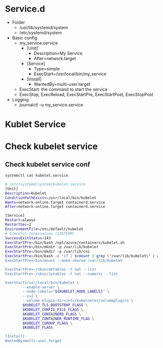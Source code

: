 

# Service.d

- Folder
    - /usr/lib/systemd/system
    - /etc/systemd/system
- Basic config
    - my_service.service
        - [Unit]
            - Description=My Service
            - After=network.target
        - [Service]
            - Type=simple
            - ExecStart=/usr/local/bin/my_service
        - [Install]
            - WantedBy=multi-user.target
    - ExecStart: the command to start the service
    - ExecStop, ExecReload, ExecStartPre, ExecStartPost, ExecStopPost
- Logging
    - journalctl -u my_service.service

# Kublet Service


# Check kubelet service

## Check kubelet service conf

```bash
systemctl cat kubelet.service

# /etc/systemd/system/kubelet.service
[Unit]
Description=Kubelet
ConditionPathExists=/usr/local/bin/kubelet
Wants=network-online.target containerd.service
After=network-online.target containerd.service

[Service]
Restart=always
RestartSec=2
EnvironmentFile=/etc/default/kubelet
# Graceful termination (SIGTERM)
SuccessExitStatus=143
ExecStartPre=/bin/bash /opt/azure/containers/kubelet.sh
ExecStartPre=/bin/mkdir -p /var/lib/kubelet
ExecStartPre=/bin/mkdir -p /var/lib/cni
ExecStartPre=/bin/bash -c "if [ $(mount | grep \"/var/lib/kubelet\" | wc -l) -le 0 ] ; then /bin>
ExecStartPre=/bin/mount --make-shared /var/lib/kubelet

ExecStartPre=-/sbin/ebtables -t nat --list
ExecStartPre=-/sbin/iptables -t nat --numeric --list

ExecStart=/usr/local/bin/kubelet \
        --enable-server \
        --node-labels="${KUBELET_NODE_LABELS}" \
        --v=2 \
        --volume-plugin-dir=/etc/kubernetes/volumeplugins \
        $KUBELET_TLS_BOOTSTRAP_FLAGS \
        $KUBELET_CONFIG_FILE_FLAGS \
        $KUBELET_CONTAINERD_FLAGS \
        $KUBELET_CONTAINER_RUNTIME_FLAG \
        $KUBELET_CGROUP_FLAGS \
        $KUBELET_FLAGS

[Install]
WantedBy=multi-user.target

```

## 